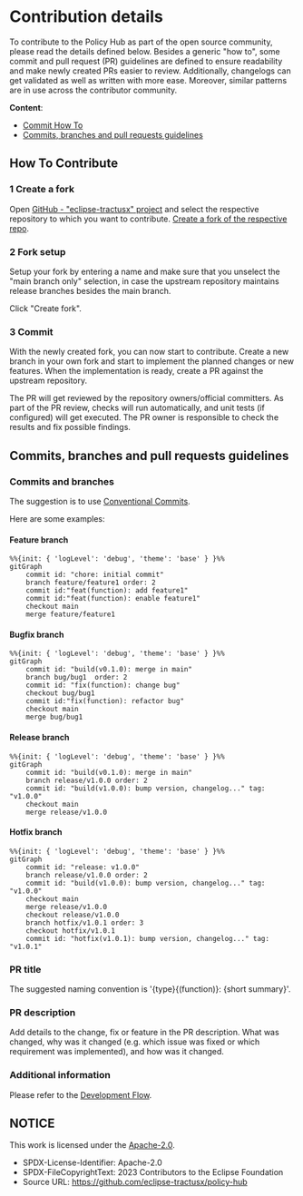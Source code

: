 # Contribution details

To contribute to the Policy Hub as part of the open source community, please read the details defined below.
Besides a generic "how to", some commit and pull request (PR) guidelines are defined to ensure readability and make
newly created PRs easier to review. Additionally, changelogs can get validated as well as written with more ease.
Moreover, similar patterns are in use across the contributor community.

**Content**:

- [Commit How To](#how-to-contribute)
- [Commits, branches and pull requests guidelines](#commits-branches-and-pull-requests-guidelines)

## How To Contribute

### 1 Create a fork

Open [GitHub - "eclipse-tractusx" project](https://github.com/eclipse-tractusx) and select the respective repository to
which you want to contribute.
[Create a fork of the respective repo](https://docs.github.com/en/get-started/quickstart/fork-a-repo).

### 2 Fork setup

Setup your fork by entering a name and make sure that you unselect the "main branch only" selection, in case the
upstream repository maintains release branches besides the main branch.

Click "Create fork".

### 3 Commit

With the newly created fork, you can now start to contribute. Create a new branch in your own fork and start to
implement the planned changes or new features.
When the implementation is ready, create a PR against the upstream repository.

The PR will get reviewed by the repository owners/official committers.
As part of the PR review, checks will run automatically, and unit tests (if configured) will get executed. The PR owner
is responsible to check the results and fix possible findings.

## Commits, branches and pull requests guidelines

### Commits and branches

The suggestion is to use [Conventional Commits](https://www.conventionalcommits.org/en/v1.0.0/).

Here are some examples:

#### Feature branch

```mermaid
%%{init: { 'logLevel': 'debug', 'theme': 'base' } }%%
gitGraph
    commit id: "chore: initial commit"
    branch feature/feature1 order: 2
    commit id:"feat(function): add feature1"
    commit id:"feat(function): enable feature1"
    checkout main
    merge feature/feature1
```

#### Bugfix branch

```mermaid
%%{init: { 'logLevel': 'debug', 'theme': 'base' } }%%
gitGraph
    commit id: "build(v0.1.0): merge in main"
    branch bug/bug1  order: 2
    commit id: "fix(function): change bug"
    checkout bug/bug1
    commit id:"fix(function): refactor bug"
    checkout main
    merge bug/bug1
```

#### Release branch

```mermaid
%%{init: { 'logLevel': 'debug', 'theme': 'base' } }%%
gitGraph
    commit id: "build(v0.1.0): merge in main"
    branch release/v1.0.0 order: 2
    commit id: "build(v1.0.0): bump version, changelog..." tag: "v1.0.0"
    checkout main
    merge release/v1.0.0
```

#### Hotfix branch

```mermaid
%%{init: { 'logLevel': 'debug', 'theme': 'base' } }%%
gitGraph
    commit id: "release: v1.0.0"
    branch release/v1.0.0 order: 2
    commit id: "build(v1.0.0): bump version, changelog..." tag: "v1.0.0"
    checkout main
    merge release/v1.0.0
    checkout release/v1.0.0
    branch hotfix/v1.0.1 order: 3
    checkout hotfix/v1.0.1
    commit id: "hotfix(v1.0.1): bump version, changelog..." tag: "v1.0.1"
```

### PR title

The suggested naming convention is '{type}{(function)}: {short summary}'.

### PR description

Add details to the change, fix or feature in the PR description.
What was changed, why was it changed (e.g. which issue was fixed or which requirement was implemented), and how was it
changed.

### Additional information

Please refer to the [Development Flow](./Dev-flow_git-diagram.md).

## NOTICE

This work is licensed under the [Apache-2.0](https://www.apache.org/licenses/LICENSE-2.0).

- SPDX-License-Identifier: Apache-2.0
- SPDX-FileCopyrightText: 2023 Contributors to the Eclipse Foundation
- Source URL: https://github.com/eclipse-tractusx/policy-hub
